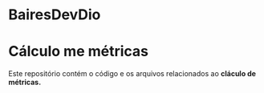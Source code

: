 # BairesDevDio
# Cálculo me métricas

Este repositório contém o código e os arquivos relacionados ao **cláculo de métricas.**
